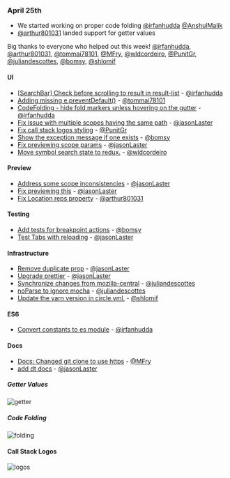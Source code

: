 ### April 25th

* We started working on proper code folding [@irfanhudda] [@AnshulMalik]
* [@arthur801031] landed support for getter values

Big thanks to everyone who helped out this week! [@irfanhudda], [@arthur801031], [@tommai78101], [@MFry], [@wldcordeiro], [@PunitGr], [@juliandescottes], [@bomsy], [@shlomif]

#### UI

* [[SearchBar] Check before scrolling to result in result-list][pr-3] - [@irfanhudda]
* [Adding missing e.preventDefault()][pr-5] - [@tommai78101]
* [CodeFolding - hide fold markers unless hovering on the gutter][pr-8] - [@irfanhudda]
* [Fix issue with multiple scopes having the same path][pr-6] - [@jasonLaster]
* [Fix call stack logos styling][pr-16] - [@PunitGr]
* [Show the exception message if one exists][pr-19] - [@bomsy]
* [Fix previewing scope params][pr-20] - [@jasonLaster]
* [Move symbol search state to redux.][pr-14] - [@wldcordeiro]

#### Preview

* [Address some scope inconsistencies][pr-9] - [@jasonLaster]
* [Fix previewing this][pr-11] - [@jasonLaster]
* [Fix Location reps property][pr-4] - [@arthur801031]

#### Testing

* [Add tests for breakpoint actions][pr-21] - [@bomsy]
* [Test Tabs with reloading][pr-25] - [@jasonLaster]

#### Infrastructure

* [Remove duplicate prop][pr-0] - [@jasonLaster]
* [Upgrade prettier][pr-2] - [@jasonLaster]
* [Synchronize changes from mozilla-central][pr-17] - [@juliandescottes]
* [noParse to ignore mocha][pr-22] - [@juliandescottes]
* [Update the yarn version in circle.yml.][pr-26] - [@shlomif]

#### ES6

* [Convert constants to es module][pr-23] - [@irfanhudda]

#### Docs

* [Docs: Changed git clone  to use https][pr-13] - [@MFry]
* [add dt docs][pr-24] - [@jasonLaster]


##### Getter Values

![getter]

##### Code Folding

![folding]

#### Call Stack Logos

![logos]

[getter]: https://cloud.githubusercontent.com/assets/4562118/25111578/5801f436-241e-11e7-810c-a23dfe8e2b47.png
[folding]: https://cloud.githubusercontent.com/assets/1755089/24874000/b2d84182-1e40-11e7-8e9a-dc361c76b324.gif
[logos]: https://cloud.githubusercontent.com/assets/9111111/25224863/5d6c6e40-25dd-11e7-9305-e0002cd0c565.png

[pr-0]:https://github.com/firefox-devtools/debugger/pull/2666
[pr-1]:https://github.com/firefox-devtools/debugger/pull/2675
[pr-2]:https://github.com/firefox-devtools/debugger/pull/2681
[pr-3]:https://github.com/firefox-devtools/debugger/pull/2670
[pr-4]:https://github.com/firefox-devtools/debugger/pull/2674
[pr-5]:https://github.com/firefox-devtools/debugger/pull/2673
[pr-6]:https://github.com/firefox-devtools/debugger/pull/2695
[pr-7]:https://github.com/firefox-devtools/debugger/pull/2682
[pr-8]:https://github.com/firefox-devtools/debugger/pull/2610
[pr-9]:https://github.com/firefox-devtools/debugger/pull/2672
[pr-10]:https://github.com/firefox-devtools/debugger/pull/2582
[pr-11]:https://github.com/firefox-devtools/debugger/pull/2697
[pr-12]:https://github.com/firefox-devtools/debugger/pull/2696
[pr-13]:https://github.com/firefox-devtools/debugger/pull/2693
[pr-14]:https://github.com/firefox-devtools/debugger/pull/2705
[pr-15]:https://github.com/firefox-devtools/debugger/pull/2706
[pr-16]:https://github.com/firefox-devtools/debugger/pull/2698
[pr-17]:https://github.com/firefox-devtools/debugger/pull/2699
[pr-18]:https://github.com/firefox-devtools/debugger/pull/2709
[pr-19]:https://github.com/firefox-devtools/debugger/pull/2684
[pr-20]:https://github.com/firefox-devtools/debugger/pull/2701
[pr-21]:https://github.com/firefox-devtools/debugger/pull/2714
[pr-22]:https://github.com/firefox-devtools/debugger/pull/2724
[pr-23]:https://github.com/firefox-devtools/debugger/pull/2722
[pr-24]:https://github.com/firefox-devtools/debugger/pull/2720
[pr-25]:https://github.com/firefox-devtools/debugger/pull/2719
[pr-26]:https://github.com/firefox-devtools/debugger/pull/2723

[@jasonLaster]:http://github.com/jasonLaster
[@irfanhudda]:http://github.com/irfanhudda
[@arthur801031]:http://github.com/arthur801031
[@tommai78101]:http://github.com/tommai78101
[@MFry]:http://github.com/MFry
[@wldcordeiro]:http://github.com/wldcordeiro
[@PunitGr]:http://github.com/PunitGr
[@juliandescottes]:http://github.com/juliandescottes
[@bomsy]:http://github.com/bomsy
[@shlomif]:http://github.com/shlomif
[@AnshulMalik]:http://github.com/AnshulMalik
